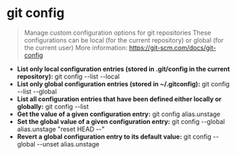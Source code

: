 # git config
> Manage custom configuration options for git repositories
> These configurations can be local (for the current repository) or global (for the current user)
> More information: <https://git-scm.com/docs/git-config>
- **List only local configuration entries (stored in .git/config in the current repository):**
git config --list --local
- **List only global configuration entries (stored in ~/.gitconfig):**
git config --list --global
- **List all configuration entries that have been defined either locally or globally:**
git config --list
- **Get the value of a given configuration entry:**
git config alias.unstage
- **Set the global value of a given configuration entry:**
git config --global alias.unstage "reset HEAD --"
- **Revert a global configuration entry to its default value:**
git config --global --unset alias.unstage
